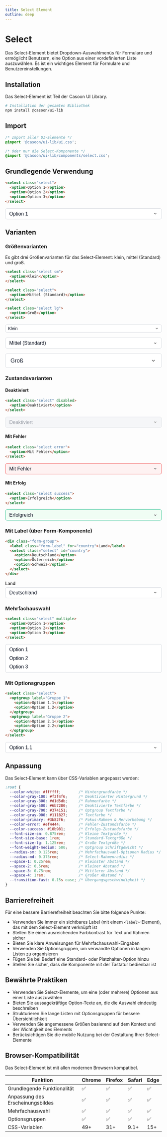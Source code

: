 ```yaml
---
title: Select Element
outline: deep
---
```



# Select

Das Select-Element bietet Dropdown-Auswahlmenüs für Formulare und ermöglicht Benutzern, eine Option aus einer vordefinierten Liste auszuwählen. Es ist ein wichtiges Element für Formulare und Benutzereinstellungen.

## Installation

Das Select-Element ist Teil der Casoon UI Library.

```bash
# Installation der gesamten Bibliothek
npm install @casoon/ui-lib
```

## Import

```css
/* Import aller UI-Elemente */
@import '@casoon/ui-lib/ui.css';

/* Oder nur die Select-Komponente */
@import '@casoon/ui-lib/components/select.css';
```

## Grundlegende Verwendung

```html
<select class="select">
  <option>Option 1</option>
  <option>Option 2</option>
  <option>Option 3</option>
</select>
```

<div class="example-wrapper">
  <select style="appearance: none; background-color: white; background-image: url('data:image/svg+xml,%3Csvg viewBox=%270 0 20 20%27 fill=%27none%27 stroke=%27%23666%27 stroke-width=%272%27 xmlns=%27http://www.w3.org/2000/svg%27%3E%3Cpath d=%27M6 8l4 4 4-4%27/%3E%3C/svg%3E'); background-position: right 0.75rem center; background-repeat: no-repeat; background-size: 1rem; border: 1px solid #d1d5db; border-radius: 0.375rem; color: #111827; cursor: pointer; display: block; font-size: 1rem; padding: 0.5rem 0.75rem; width: 100%;">
    <option>Option 1</option>
    <option>Option 2</option>
    <option>Option 3</option>
  </select>
</div>

## Varianten

### Größenvarianten

Es gibt drei Größenvarianten für das Select-Element: klein, mittel (Standard) und groß.

```html
<select class="select sm">
  <option>Klein</option>
</select>

<select class="select">
  <option>Mittel (Standard)</option>
</select>

<select class="select lg">
  <option>Groß</option>
</select>
```

<div class="example-wrapper">
  <div style="margin-bottom: 1rem;">
    <select style="appearance: none; background-color: white; background-image: url('data:image/svg+xml,%3Csvg viewBox=%270 0 20 20%27 fill=%27none%27 stroke=%27%23666%27 stroke-width=%272%27 xmlns=%27http://www.w3.org/2000/svg%27%3E%3Cpath d=%27M6 8l4 4 4-4%27/%3E%3C/svg%3E'); background-position: right 0.5rem center; background-repeat: no-repeat; background-size: 0.875rem; border: 1px solid #d1d5db; border-radius: 0.375rem; color: #111827; cursor: pointer; display: block; font-size: 0.875rem; padding: 0.25rem 0.5rem; width: 100%;">
      <option>Klein</option>
    </select>
  </div>
  <div style="margin-bottom: 1rem;">
    <select style="appearance: none; background-color: white; background-image: url('data:image/svg+xml,%3Csvg viewBox=%270 0 20 20%27 fill=%27none%27 stroke=%27%23666%27 stroke-width=%272%27 xmlns=%27http://www.w3.org/2000/svg%27%3E%3Cpath d=%27M6 8l4 4 4-4%27/%3E%3C/svg%3E'); background-position: right 0.75rem center; background-repeat: no-repeat; background-size: 1rem; border: 1px solid #d1d5db; border-radius: 0.375rem; color: #111827; cursor: pointer; display: block; font-size: 1rem; padding: 0.5rem 0.75rem; width: 100%;">
      <option>Mittel (Standard)</option>
    </select>
  </div>
  <div>
    <select style="appearance: none; background-color: white; background-image: url('data:image/svg+xml,%3Csvg viewBox=%270 0 20 20%27 fill=%27none%27 stroke=%27%23666%27 stroke-width=%272%27 xmlns=%27http://www.w3.org/2000/svg%27%3E%3Cpath d=%27M6 8l4 4 4-4%27/%3E%3C/svg%3E'); background-position: right 1rem center; background-repeat: no-repeat; background-size: 1.25rem; border: 1px solid #d1d5db; border-radius: 0.375rem; color: #111827; cursor: pointer; display: block; font-size: 1.125rem; padding: 0.75rem 1rem; width: 100%;">
      <option>Groß</option>
    </select>
  </div>
</div>

### Zustandsvarianten

#### Deaktiviert

```html
<select class="select" disabled>
  <option>Deaktiviert</option>
</select>
```

<div class="example-wrapper">
  <select style="appearance: none; background-color: #f3f4f6; background-image: url('data:image/svg+xml,%3Csvg viewBox=%270 0 20 20%27 fill=%27none%27 stroke=%27%23666%27 stroke-width=%272%27 xmlns=%27http://www.w3.org/2000/svg%27%3E%3Cpath d=%27M6 8l4 4 4-4%27/%3E%3C/svg%3E'); background-position: right 0.75rem center; background-repeat: no-repeat; background-size: 1rem; border: 1px solid #d1d5db; border-radius: 0.375rem; color: #6b7280; cursor: not-allowed; display: block; font-size: 1rem; opacity: 70%; padding: 0.5rem 0.75rem; width: 100%;" disabled>
    <option>Deaktiviert</option>
  </select>
</div>

#### Mit Fehler

```html
<select class="select error">
  <option>Mit Fehler</option>
</select>
```

<div class="example-wrapper">
  <select style="appearance: none; background-color: #fef2f2; background-image: url('data:image/svg+xml,%3Csvg viewBox=%270 0 20 20%27 fill=%27none%27 stroke=%27%23666%27 stroke-width=%272%27 xmlns=%27http://www.w3.org/2000/svg%27%3E%3Cpath d=%27M6 8l4 4 4-4%27/%3E%3C/svg%3E'); background-position: right 0.75rem center; background-repeat: no-repeat; background-size: 1rem; border: 1px solid #ef4444; border-radius: 0.375rem; color: #111827; cursor: pointer; display: block; font-size: 1rem; padding: 0.5rem 0.75rem; width: 100%;">
    <option>Mit Fehler</option>
  </select>
</div>

#### Mit Erfolg

```html
<select class="select success">
  <option>Erfolgreich</option>
</select>
```

<div class="example-wrapper">
  <select style="appearance: none; background-color: #f0fdf4; background-image: url('data:image/svg+xml,%3Csvg viewBox=%270 0 20 20%27 fill=%27none%27 stroke=%27%23666%27 stroke-width=%272%27 xmlns=%27http://www.w3.org/2000/svg%27%3E%3Cpath d=%27M6 8l4 4 4-4%27/%3E%3C/svg%3E'); background-position: right 0.75rem center; background-repeat: no-repeat; background-size: 1rem; border: 1px solid #10b981; border-radius: 0.375rem; color: #111827; cursor: pointer; display: block; font-size: 1rem; padding: 0.5rem 0.75rem; width: 100%;">
    <option>Erfolgreich</option>
  </select>
</div>

### Mit Label (über Form-Komponente)

```html
<div class="form-group">
  <label class="form-label" for="country">Land</label>
  <select class="select" id="country">
    <option>Deutschland</option>
    <option>Österreich</option>
    <option>Schweiz</option>
  </select>
</div>
```

<div class="example-wrapper">
  <div style="margin-bottom: 1rem;">
    <label style="display: block; font-weight: 500; margin-bottom: 0.25rem;" for="country">Land</label>
    <select id="country" style="appearance: none; background-color: white; background-image: url('data:image/svg+xml,%3Csvg viewBox=%270 0 20 20%27 fill=%27none%27 stroke=%27%23666%27 stroke-width=%272%27 xmlns=%27http://www.w3.org/2000/svg%27%3E%3Cpath d=%27M6 8l4 4 4-4%27/%3E%3C/svg%3E'); background-position: right 0.75rem center; background-repeat: no-repeat; background-size: 1rem; border: 1px solid #d1d5db; border-radius: 0.375rem; color: #111827; cursor: pointer; display: block; font-size: 1rem; padding: 0.5rem 0.75rem; width: 100%;">
      <option>Deutschland</option>
      <option>Österreich</option>
      <option>Schweiz</option>
    </select>
  </div>
</div>

### Mehrfachauswahl

```html
<select class="select" multiple>
  <option>Option 1</option>
  <option>Option 2</option>
  <option>Option 3</option>
</select>
```

<div class="example-wrapper">
  <select style="appearance: none; background-color: white; border: 1px solid #d1d5db; border-radius: 0.375rem; color: #111827; cursor: pointer; display: block; font-size: 1rem; padding: 0.25rem; width: 100%;" multiple size="3">
    <option style="border-radius: 0.125rem; padding: 0.25rem 0.5rem;">Option 1</option>
    <option style="border-radius: 0.125rem; padding: 0.25rem 0.5rem;">Option 2</option>
    <option style="border-radius: 0.125rem; padding: 0.25rem 0.5rem;">Option 3</option>
  </select>
</div>

### Mit Optionsgruppen

```html
<select class="select">
  <optgroup label="Gruppe 1">
    <option>Option 1.1</option>
    <option>Option 1.2</option>
  </optgroup>
  <optgroup label="Gruppe 2">
    <option>Option 2.1</option>
    <option>Option 2.2</option>
  </optgroup>
</select>
```

<div class="example-wrapper">
  <select style="appearance: none; background-color: white; background-image: url('data:image/svg+xml,%3Csvg viewBox=%270 0 20 20%27 fill=%27none%27 stroke=%27%23666%27 stroke-width=%272%27 xmlns=%27http://www.w3.org/2000/svg%27%3E%3Cpath d=%27M6 8l4 4 4-4%27/%3E%3C/svg%3E'); background-position: right 0.75rem center; background-repeat: no-repeat; background-size: 1rem; border: 1px solid #d1d5db; border-radius: 0.375rem; color: #111827; cursor: pointer; display: block; font-size: 1rem; padding: 0.5rem 0.75rem; width: 100%;">
    <optgroup label="Gruppe 1" style="color: #374151; font-weight: 500;">
      <option>Option 1.1</option>
      <option>Option 1.2</option>
    </optgroup>
    <optgroup label="Gruppe 2" style="color: #374151; font-weight: 500;">
      <option>Option 2.1</option>
      <option>Option 2.2</option>
    </optgroup>
  </select>
</div>

## Anpassung

Das Select-Element kann über CSS-Variablen angepasst werden:

```css
:root {
  --color-white: #ffffff;        /* Hintergrundfarbe */
  --color-gray-100: #f3f4f6;     /* Deaktivierter Hintergrund */
  --color-gray-300: #d1d5db;     /* Rahmenfarbe */
  --color-gray-500: #6b7280;     /* Deaktivierte Textfarbe */
  --color-gray-700: #374151;     /* Optgroup Textfarbe */
  --color-gray-900: #111827;     /* Textfarbe */
  --color-primary: #3b82f6;      /* Fokus-Rahmen & Hervorhebung */
  --color-error: #ef4444;        /* Fehler-Zustandsfarbe */
  --color-success: #10b981;      /* Erfolgs-Zustandsfarbe */
  --font-size-sm: 0.875rem;      /* Kleine Textgröße */
  --font-size-base: 1rem;        /* Standard-Textgröße */
  --font-size-lg: 1.125rem;      /* Große Textgröße */
  --font-weight-medium: 500;     /* Optgroup Schriftgewicht */
  --radius-sm: 0.125rem;         /* Mehrfachauswahl-Optionen Radius */
  --radius-md: 0.375rem;         /* Select-Rahmenradius */
  --space-1: 0.25rem;            /* Kleinster Abstand */
  --space-2: 0.5rem;             /* Kleiner Abstand */
  --space-3: 0.75rem;            /* Mittlerer Abstand */
  --space-4: 1rem;               /* Großer Abstand */
  --transition-fast: 0.15s ease; /* Übergangsgeschwindigkeit */
}
```

## Barrierefreiheit

Für eine bessere Barrierefreiheit beachten Sie bitte folgende Punkte:

- Verwenden Sie immer ein sichtbares Label (mit einem `<label>`-Element), das mit dem Select-Element verknüpft ist
- Stellen Sie einen ausreichenden Farbkontrast für Text und Rahmen sicher
- Bieten Sie klare Anweisungen für Mehrfachauswahl-Eingaben
- Verwenden Sie Optionsgruppen, um verwandte Optionen in langen Listen zu organisieren
- Fügen Sie bei Bedarf eine Standard- oder Platzhalter-Option hinzu
- Stellen Sie sicher, dass die Komponente mit der Tastatur bedienbar ist

## Bewährte Praktiken

- Verwenden Sie Select-Elemente, um eine (oder mehrere) Optionen aus einer Liste auszuwählen
- Bieten Sie aussagekräftige Option-Texte an, die die Auswahl eindeutig beschreiben
- Strukturieren Sie lange Listen mit Optionsgruppen für bessere Übersichtlichkeit
- Verwenden Sie angemessene Größen basierend auf dem Kontext und der Wichtigkeit des Elements
- Berücksichtigen Sie die mobile Nutzung bei der Gestaltung Ihrer Select-Elemente

## Browser-Kompatibilität

Das Select-Element ist mit allen modernen Browsern kompatibel.

| Funktion | Chrome | Firefox | Safari | Edge |
|----------|--------|---------|--------|------|
| Grundlegende Funktionalität | ✅ | ✅ | ✅ | ✅ |
| Anpassung des Erscheinungsbildes | ✅ | ✅ | ✅ | ✅ |
| Mehrfachauswahl | ✅ | ✅ | ✅ | ✅ |
| Optionsgruppen | ✅ | ✅ | ✅ | ✅ |
| CSS-Variablen | 49+ | 31+ | 9.1+ | 15+ | 